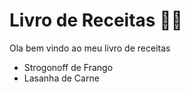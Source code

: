 # Livro de Receitas :man_cook:

Ola bem vindo ao meu livro de receitas

- Strogonoff de Frango
- Lasanha de Carne